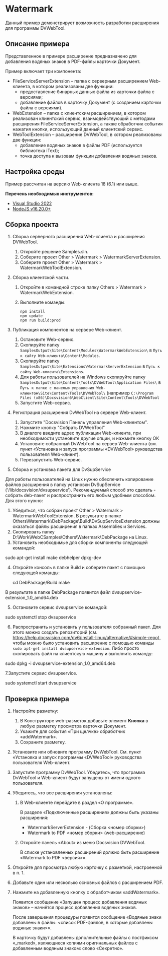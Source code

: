 ﻿# Watermark

Данный пример демонстрирует возможность разработки расширения для программы DVWebTool. 

## Описание примера

Представленное в примере расширение предназначено для добавления водяных знаков в PDF-файлы карточки Документ.

Пример включает три компонента:

- FileServiceServerExtension – папка с серверным расширением Web-клиента, в котором реализованы две функции:
  - предоставление бинарных данных файла из карточки файла с версиями;
  - добавление файлов в карточку Документ (с созданием карточки файла с версиями).
- WebExtension – папка с клиентским расширением, в котором реализован клиентский сервис, взаимодействующий с методами расширения FileServiceServerExtension, а также обработчик события нажатия кнопки, использующий данный клиентский сервис.
- WebToolExtension – расширение DVWebTool, в котором реализованы две функции:
  - добавление водяных знаков в файлы PDF (используется библиотека iText);
  - точка доступа к вызовам функции добавления водяных знаков.

## Настройка среды

Пример рассчитан на версию Web-клиента 18 (6.1) или выше.

**Перечень необходимых инструментов:** 

* [Visual Studio 2022](https://www.visualstudio.com)
* [NodeJS v16.20.0+](https://nodejs.org/en/)

## Сборка проекта

1. Сборка серверного расширения Web-клиента и расширения DVWebTool.
   1. Откройте решение Samples.sln.
   2. Соберите проект Other > Watermark > WatermarkServerExtension.
   3. Соберите проект Other > Watermark > WatermarkWebToolExtension.
   
2. Сборка клиентской части.

   1. Откройте в командной строке папку Others > Watermark > WatermarkWebExtension.

   2. Выполните команды:

      ```
      npm install
      npm update
      npm run build:prod
      ```

3. Публикация компонентов на сервере Web-клиент.

   1. Остановите Web-сервис.
   2. Скопируйте папку `SamplesOutput\Site\Content\Modules\WatermarkWebExtension\` в  `Путь к сайту Web-клиента\Content\Modules`.
   3. Скопируйте папку `SamplesOutput\Site\Extensions\WatermarkServerExtension` в  `Путь к сайту Web-клиента\Extensions`.
   4. Для работы пользователей на Windows cкопируйте папку `SamplesOutput\Site\Content\Tools\DVWebTool\Application Files\` в  `Путь к папке с панелью управления Web-клиентом\Site\Content\Tools\DVWebTool\` (например `C:\Program Files (x86)\Docsvision6\WebClient\Site\Content\Tools\DVWebTool`
   5. Запустите Web-сервис.
   
4. Регистрация расширения DvWebTool на сервере Web-клиент.

   1. Запустите "Docsvision Панель управления Web-клиентом".
   2. Нажмите кнопку "Собрать DVWebTool"
   3. В диалоге введите адрес публикации Web-клиента, при необходимости установите другие опции, и нажмите кнопку ОК
   4. Установите собранный DvWebTool на сервер Web-клиента (см. пункт «Установка и запуск программы «DVWebTool» руководства пользователя Web-клиент).
   5. Перезапустить Web-сервис.

5. Сборка и установка пакета для DvSupService 

Для работы пользователей на Linux нужно обеспечить копирование файлов расширения в папку установки DvSupService ('/lib/docsvision/dvsupservice'). Рекомендуемый способ это сделать - собрать deb-пакет и распространить его любым удобным способом. Для этого нужно:

   1. Убедиться, что собран проект Other > Watermark > WatermarkWebToolExtension. В результате в папке Others\Watermark\DebPackage\Build\DvSupServiceExtension должны оказаться файлы расширения в папках Assemblies и Services.
   2. Скопировать папку D:\Work\WebCSamples\Others\Watermark\DebPackage на Linux.
   3. Установить необходимые для сборки компоненты следующей командой:
   
   sudo apt-get install make debhelper dpkg-dev

   4. Откройте консоль в папке Build и соберите пакет с помощью следующей команды:
   
       cd DebPackage/Build
	   make
   
   В результате в папке DebPackage появится файл dvsupservice-extension_1.0_amd64.deb
   
   5. Остановите сервис dvsupservice командой:
   
   sudo systemctl stop dvsupservice
   
   6. Распространить и установить у пользователя собранный пакет. Для этого можно создать репозиторий (см. https://help.docsvision.com/dv6/install-linux/alternative/#simple-repo), чтобы можно было установить расширение с помощью команды `sudo apt-get install dvsupservice-extension`. Либо просто скопировать файл на клиентскую машину и выполнить команду:
   
   sudo dpkg -i dvsupservice-extension_1.0_amd64.deb 
   
   7.Запустите сервис dvsupservice.
   
   sudo systemctl start dvsupservice
   

## Проверка примера

1. Настройте разметку:

   1. В Конструкторе web-разметок добавьте элемент **Кнопка** в любую разметку просмотра карточки Документ.
   2. Укажите для события «При щелчке» обработчик «addWatermark».
   3. Сохраните разметку.

2. Установите или обновите программу DvWebTool. Cм. пункт «Установка и запуск программы «DVWebTool» руководства пользователя Web-клиент.

3. Запустите программу DvWebTool. Убедитесь, что программа DvWebTool и Web-клиент будут запущены от имени одного пользователя.

4. Убедитесь, что все расширения установлены:

   1. В Web-клиенте перейдите в раздел «О программе». 

      В разделе «Подключенные расширения» должны быть указаны расширения:

      - WatermarkServerExtension - (Сборка <номер сборки>)
      - Watermark to PDF <номер сборки> (web-расширение)

   2. Откройте панель «About» из меню Docsvision DVWebTool.

      В списке установленных расширений должно быть расширение «Watermark to PDF <версия>».

5. Откройте для просмотра любую карточку с разметкой, настроенной в п. 1.

6. Добавьте один или несколько основных файлов с расширением PDF.

7. Нажмите на добавленную кнопку с обработчиком «addWatermark».

   Появится сообщение «Запущен процесс добавления водяных знаков» – начнётся процесс добавления водяных знаков.
  
   После завершения процедуры появится сообщение «Водяные знаки добавлены в файлы: <список PDF-файлов, в которые добавлены водяные знаки>».
  
   В карточку будут добавлены дополнительные файлы с постфиксом «_marked», являющиеся копиями оригинальных файлов с добавленным водяным знаком: слово «Секретно». 